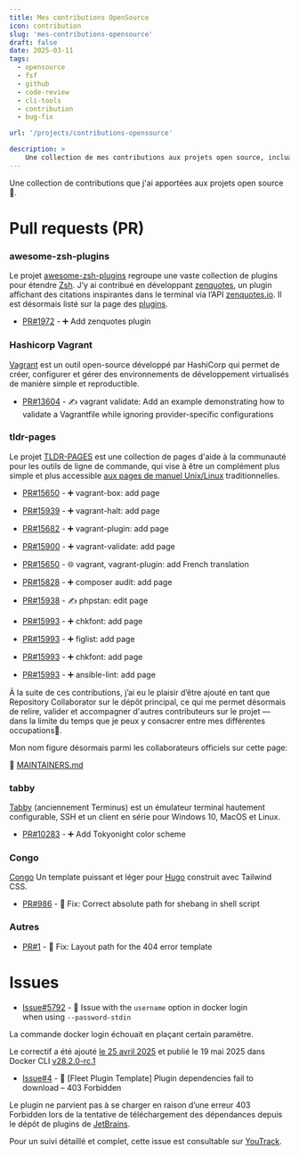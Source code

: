 ```yaml
---
title: Mes contributions OpenSource
icon: contribution
slug: 'mes-contributions-opensource'
draft: false
date: 2025-03-11
tags:
  - opensource
  - fsf
  - github
  - code-review
  - cli-tools
  - contribution
  - bug-fix

url: '/projects/contributions-opensource'

description: >
    Une collection de mes contributions aux projets open source, incluant des pull requests, des traductions, et des améliorations pour des projets communautaires.
---
```


Une collection de contributions que j'ai apportées aux projets open source🚀.

# Pull requests (PR)

### awesome-zsh-plugins
Le projet [awesome-zsh-plugins](https://github.com/unixorn/awesome-zsh-plugins) regroupe une vaste collection de plugins pour étendre [Zsh](https://zsh.sourceforge.io/). J’y ai contribué en développant [zenquotes](https://github.com/aminelch/zenquotes), un plugin affichant des citations inspirantes dans le terminal via l’API [zenquotes.io](https://zenquotes.io/). Il est désormais listé sur la page des [plugins](https://github.com/unixorn/awesome-zsh-plugins?tab=readme-ov-file#plugins).

- [PR#1972](https://github.com/unixorn/awesome-zsh-plugins/pull/1972) - ➕ Add zenquotes plugin

### Hashicorp Vagrant
[Vagrant](https://developer.hashicorp.com/vagrant) est un outil open-source développé par HashiCorp qui permet de créer, configurer et gérer des environnements de développement virtualisés de manière simple et reproductible.

- [PR#13604](https://github.com/hashicorp/vagrant/pull/13604) - ✍ vagrant validate: Add an example demonstrating how to validate a Vagrantfile while ignoring provider-specific configurations

### tldr-pages

Le projet [TLDR-PAGES](https://tldr.sh/) est une collection de pages d'aide à la communauté pour les outils de ligne de commande, qui vise à être un complément plus simple et plus accessible [aux pages de manuel Unix/Linux](https://linux.die.net/man) traditionnelles.

- [PR#15650](https://github.com/tldr-pages/tldr/pull/15650) - ➕ vagrant-box: add page

- [PR#15939](https://github.com/tldr-pages/tldr/pull/15939) - ➕ vagrant-halt: add page

- [PR#15682](https://github.com/tldr-pages/tldr/pull/15682) - ➕ vagrant-plugin: add page

- [PR#15900](https://github.com/tldr-pages/tldr/pull/15900) - ➕ vagrant-validate: add page 

- [PR#15650](https://github.com/tldr-pages/tldr/pull/15650) - 🌐 vagrant, vagrant-plugin: add French translation

- [PR#15828](https://github.com/tldr-pages/tldr/pull/15828) - ➕ composer audit: add page

- [PR#15938](https://github.com/tldr-pages/tldr/pull/15938) - ✍  phpstan: edit page

- [PR#15993](https://github.com/tldr-pages/tldr/pull/16214) - ➕ chkfont: add page

- [PR#15993](https://github.com/tldr-pages/tldr/pull/16212) - ➕ figlist: add page

- [PR#15993](https://github.com/tldr-pages/tldr/pull/16214) - ➕ chkfont: add page

- [PR#15993](https://github.com/tldr-pages/tldr/pull/16193) - ➕ ansible-lint: add  page

À la suite de ces contributions, j’ai eu le plaisir d’être ajouté en tant que Repository Collaborator sur le dépôt principal, ce qui me permet désormais de relire, valider et accompagner d'autres contributeurs sur le projet — dans la limite du temps que je peux y consacrer entre mes différentes occupations🤖.

Mon nom figure désormais parmi les collaborateurs officiels sur cette page: 

💠 [MAINTAINERS.md](https://github.com/tldr-pages/tldr/blob/main/MAINTAINERS.md#repository-collaborators)

### tabby

[Tabby](https://tabby.sh/) (anciennement Terminus) est un émulateur terminal hautement configurable, SSH et un client en série pour Windows 10, MacOS et Linux.

- [PR#10283](https://github.com/Eugeny/tabby/pull/10283) - ➕ Add Tokyonight color scheme

### Congo

[Congo](https://jpanther.github.io/congo/) Un template puissant et léger pour [Hugo](https://gohugo.io/) construit avec Tailwind CSS.

- [PR#986](https://github.com/jpanther/congo/pull/986) - 🐛 Fix: Correct absolute path for shebang in shell script

### Autres

- [PR#1](https://github.com/mercuryseries/panterest/pull/1) - 🐛 Fix: Layout path for the 404 error template

# Issues
- [Issue#5792](https://github.com/docker/cli/issues/5792) - 🐞 Issue with the `username` option in docker login  
  when using `--password-stdin`

La commande docker login échouait en plaçant certain paramètre.

Le correctif a été ajouté [le 25 avril 2025](https://github.com/docker/cli/issues/5792#issuecomment-2830715671) et publié le 19 mai 2025 dans Docker CLI [v28.2.0-rc.1](https://github.com/docker/cli/releases/tag/v28.2.0-rc.1)


- [Issue#4](https://github.com/JetBrains/fleet-theme-plugin-template/issues/4) - 🐞 [Fleet Plugin Template] Plugin dependencies fail to download – 403 Forbidden

Le plugin ne parvient pas à se charger en raison d’une erreur 403 Forbidden lors de la tentative de téléchargement 
des dépendances depuis le dépôt de plugins de [JetBrains](https://www.jetbrains.com/).

Pour un suivi détaillé et complet, cette issue est consultable sur [YouTrack](https://youtrack.jetbrains.com/issue/FL-32047/Marketplace-does-not-support-in-jar-names).

